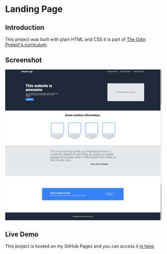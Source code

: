 # Landing Page

## Introduction
This project was built with plain HTML and CSS it is part of [The Odin Project's curriculum](https://www.theodinproject.com/).

## Screenshot
![Project screenshot](./screenshots/result1.png "Project screenshot")
![Project screenshot](./screenshots/result2.png "Project screenshot")

## Live Demo
This project is hosted on my GitHub Pages and you can access it [in here](https://daniellima0.github.io/landing-page/).